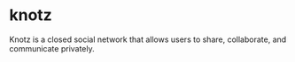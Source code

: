 # knotz
Knotz is a closed social network that allows users to share, collaborate, and communicate privately.
